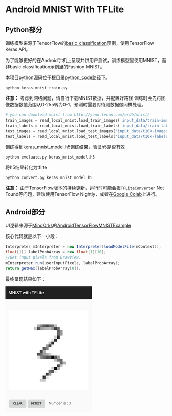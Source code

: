 # Android MNIST With TFLite

## Python部分

训练模型来源于TensorFlow的[basic_classification](https://www.tensorflow.org/tutorials/keras/basic_classification)示例，使用TensorFlow Keras API。

为了能够更好的在Android手机上呈现并供用户测试，训练模型里使用MNIST，而非basic classification示例里的Fashion MNIST。

本项目python源码位于根目录[python_code](https://github.com/Cyberwaif/AndroidMnistWithTFLite/tree/master/python_code)路径下。

```shell
python keras_mnist_train.py
```

**注意：** 考虑到网络问题，请自行下载MNIST数据，并配置好路径
训练时会先将图像数据数值范围从0-255转为0-1，预测时需要对待测数据做同样处理。
```python
# you can download mnist from http://yann.lecun.com/exdb/mnist/
train_images = read_local_mnist.load_train_images('input_data/train-images.idx3-ubyte')
train_labels = read_local_mnist.load_train_labels('input_data/train-labels.idx1-ubyte')
test_images = read_local_mnist.load_test_images('input_data/t10k-images.idx3-ubyte')
test_labels = read_local_mnist.load_test_labels('input_data/t10k-labels.idx1-ubyte')
```

训练得到keras_mnist_model.h5训练结果，验证h5是否有效
```shell
python eveluate.py keras_mnist_model.h5
```

将h5结果转化为tflite
```shell
python convert.py keras_mnist_model.h5
```
**注意：** 由于TensorFlow版本的持续更新，运行时可能会报`TFLiteConverter` Not Found等问题，建议使用TensorFlow Nightly，或者在[Google Colab](https://colab.research.google.com/)上进行。

## Android部分

UI逻辑来源于[MindOrks](https://github.com/MindorksOpenSource)的[AndroidTensorFlowMNISTExample](https://github.com/MindorksOpenSource/AndroidTensorFlowMNISTExample)

核心代码就是以下一小段：

```java
Interpreter mInterpreter = new Interpreter(loadModelFile(mContext));
float[][] labelProbArray = new float[1][10];
//Get input pixels from DrawView.
mInterpreter.run(userInputPixels, labelProbArray);
return getMax(labelProbArray[0]);
```

最终呈现结果如下：

![ui_interface](assets/ui_interface.png)